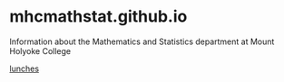 # mhcmathstat.github.io
Information about the Mathematics and Statistics department at Mount Holyoke College

[lunches](./lunches/test.md)
